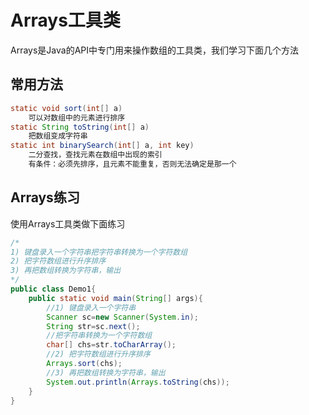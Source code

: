 # Arrays工具类
Arrays是Java的API中专门用来操作数组的工具类，我们学习下面几个方法
## 常用方法
```java
static void sort(int[] a)
    可以对数组中的元素进行排序
static String toString(int[] a)
    把数组变成字符串
static int binarySearch(int[] a, int key)
    二分查找，查找元素在数组中出现的索引
    有条件：必须先排序，且元素不能重复，否则无法确定是那一个
```

## Arrays练习
使用Arrays工具类做下面练习

```java
/*
1) 键盘录入一个字符串把字符串转换为一个字符数组
2) 把字符数组进行升序排序
3) 再把数组转换为字符串，输出
*/
public class Demo1{
    public static void main(String[] args){
        //1) 键盘录入一个字符串
        Scanner sc=new Scanner(System.in);
        String str=sc.next();
        //把字符串转换为一个字符数组
        char[] chs=str.toCharArray();
        //2) 把字符数组进行升序排序
        Arrays.sort(chs);
        //3) 再把数组转换为字符串，输出
        System.out.println(Arrays.toString(chs));
    }
}
```
